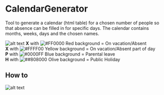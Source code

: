 # CalendarGenerator

Tool to generate a calendar (html table) for a chosen number of people so that absence can be filled in for specific days.
The calendar contains months, weeks, days and the chosen names.

![alt text](https://user-images.githubusercontent.com/34168761/33567842-cbb877d6-d924-11e7-90fc-75f669364bcb.png)
**X** with ![#FF0000](https://placehold.it/15/FF0000/000000?text=+) Red background = On vacation/Absent </br>
**X** with ![#FFFF00](https://placehold.it/15/FFFF00/000000?text=+) Yellow background = On vacation/Absent part of day  </br>
**P** with ![#0000FF](https://placehold.it/15/0000FF/000000?text=+) Blue background = Parental leave  </br>
**H** with ![##808000](https://placehold.it/15/808000/000000?text=+) Olive background = Public Holiday  </br>

## How to
![alt text](https://user-images.githubusercontent.com/34168761/33568562-243da988-d927-11e7-83fd-614d44175860.png)
